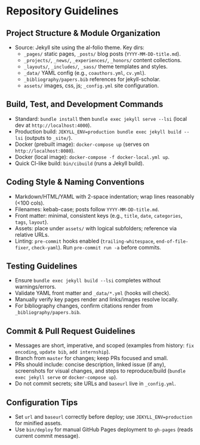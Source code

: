 # Repository Guidelines

## Project Structure & Module Organization
- Source: Jekyll site using the al-folio theme. Key dirs:
  - `_pages/` static pages, `_posts/` blog posts (`YYYY-MM-DD-title.md`).
  - `_projects/`, `_news/`, `_experiences/`, `_honors/` content collections.
  - `_layouts/`, `_includes/`, `_sass/` theme templates and styles.
  - `_data/` YAML config (e.g., `coauthors.yml`, `cv.yml`).
  - `_bibliography/papers.bib` references for jekyll-scholar.
  - `assets/` images, css, js; `_config.yml` site configuration.

## Build, Test, and Development Commands
- Standard: `bundle install` then `bundle exec jekyll serve --lsi` (local dev at `http://localhost:4000`).
- Production build: `JEKYLL_ENV=production bundle exec jekyll build --lsi` (outputs to `_site/`).
- Docker (prebuilt image): `docker-compose up` (serves on `http://localhost:8080`).
- Docker (local image): `docker-compose -f docker-local.yml up`.
- Quick CI-like build: `bin/cibuild` (runs a Jekyll build).

## Coding Style & Naming Conventions
- Markdown/HTML/YAML with 2-space indentation; wrap lines reasonably (<100 cols).
- Filenames: kebab-case; posts follow `YYYY-MM-DD-title.md`.
- Front matter: minimal, consistent keys (e.g., `title`, `date`, `categories`, `tags`, `layout`).
- Assets: place under `assets/` with logical subfolders; reference via relative URLs.
- Linting: `pre-commit` hooks enabled (`trailing-whitespace`, `end-of-file-fixer`, `check-yaml`). Run `pre-commit run -a` before commits.

## Testing Guidelines
- Ensure `bundle exec jekyll build --lsi` completes without warnings/errors.
- Validate YAML front matter and `_data/*.yml` (hooks will check).
- Manually verify key pages render and links/images resolve locally.
- For bibliography changes, confirm citations render from `_bibliography/papers.bib`.

## Commit & Pull Request Guidelines
- Messages are short, imperative, and scoped (examples from history: `fix encoding`, `update bib`, `add internship`).
- Branch from `master` for changes; keep PRs focused and small.
- PRs should include: concise description, linked issue (if any), screenshots for visual changes, and steps to reproduce/build (`bundle exec jekyll serve` or `docker-compose up`).
- Do not commit secrets; site URLs and `baseurl` live in `_config.yml`.

## Configuration Tips
- Set `url` and `baseurl` correctly before deploy; use `JEKYLL_ENV=production` for minified assets.
- Use `bin/deploy` for manual GitHub Pages deployment to `gh-pages` (reads current commit message).

